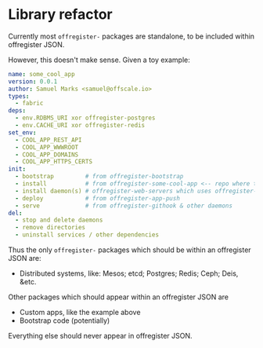 Library refactor
================
Currently most `offregister-` packages are standalone, to be included within offregister JSON.

However, this doesn't make sense. Given a toy example:

```yaml
name: some_cool_app
version: 0.0.1
author: Samuel Marks <samuel@offscale.io>
types:
  - fabric
deps:
  - env.RDBMS_URI xor offregister-postgres
  - env.CACHE_URI xor offregister-redis
set_env:
  - COOL_APP_REST_API
  - COOL_APP_WWWROOT
  - COOL_APP_DOMAINS
  - COOL_APP_HTTPS_CERTS
init:
  - bootstrap         # from offregister-bootstrap
  - install           # from offregister-some-cool-app <-- repo where this file is
  - install daemon(s) # offregister-web-servers which uses offregister-systemd
  - deploy            # from offregister-app-push
  - serve             # from offregister-githook & other daemons
del:
  - stop and delete daemons
  - remove directories
  - uninstall services / other dependencies
```

Thus the only `offregister-` packages which should be within an offregister JSON are:
  - Distributed systems, like: Mesos; etcd; Postgres; Redis; Ceph; Deis, &etc.

Other packages which should appear within an offregister JSON are
  - Custom apps, like the example above
  - Bootstrap code (potentially)

Everything else should never appear in offregister JSON.
